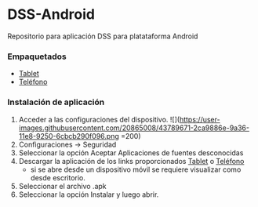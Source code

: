 # DSS-Android
Repositorio para aplicación DSS para platataforma Android

### Empaquetados
* [Tablet][1]
* [Teléfono][2]

### Instalación de aplicación
1. Acceder a las configuraciones del dispositivo.
![](https://user-images.githubusercontent.com/20865008/43789671-2ca9886e-9a36-11e8-9250-6cbcb290f096.png =200)
2. Configuraciones -> Seguridad
3. Seleccionar la opción Aceptar Aplicaciones de fuentes desconocidas
4. Descargar la aplicación de los links proporcionados [Tablet][1] o [Teléfono][2]
   * si se abre desde un dispositivo móvil se requiere visualizar como desde escritorio.
5. Seleccionar el archivo .apk
6. Seleccionar la opción Instalar y luego abrir.

[1]:https://github.com/JSHOrg/DSS-Android/tree/master/empaquetado%20Tablet
[2]:https://github.com/JSHOrg/DSS-Android/tree/master/empaquetado%20Telefono
[3]:https://user-images.githubusercontent.com/20865008/43789671-2ca9886e-9a36-11e8-9250-6cbcb290f096.png
